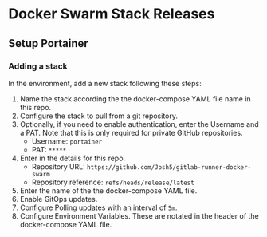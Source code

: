 # Docker Swarm Stack Releases

## Setup Portainer

### Adding a stack
In the environment, add a new stack following these steps:

1. Name the stack according the the docker-compose YAML file name in this repo.
1. Configure the stack to pull from a git repository.
1. Optionally, if you need to enable authentication, enter the Username and a PAT.
   Note that this is only required for private GitHub repositories.
    - Username: `portainer`
    - PAT: `*****`
1. Enter in the details for this repo.
    - Repository URL: `https://github.com/Josh5/gitlab-runner-docker-swarm`
    - Repository reference: `refs/heads/release/latest`
1. Enter the name of the the docker-compose YAML file.
1. Enable GitOps updates.
1. Configure Polling updates with an interval of `5m`.
1. Configure Environment Variables. These are notated in the header of the docker-compose YAML file.
